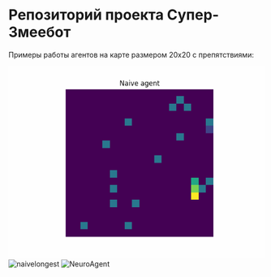 # Репозиторий проекта Супер-Змеебот

Примеры работы агентов на карте размером 20x20 с препятствиями:

![naive](Naive.gif)
![naivelongest](NaiveLongestPath.gif)
![NeuroAgent](NeuroAgent.gif)